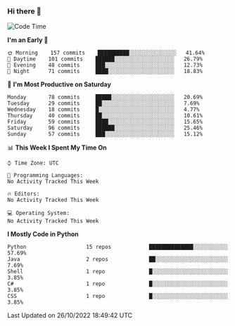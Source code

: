 ### Hi there 👋

<!--START_SECTION:waka-->
![Code Time](http://img.shields.io/badge/Code%20Time-260%20hrs%2027%20mins-blue)

**I'm an Early 🐤** 

```text
🌞 Morning    157 commits    ██████████░░░░░░░░░░░░░░░   41.64% 
🌆 Daytime    101 commits    ██████░░░░░░░░░░░░░░░░░░░   26.79% 
🌃 Evening    48 commits     ███░░░░░░░░░░░░░░░░░░░░░░   12.73% 
🌙 Night      71 commits     ████░░░░░░░░░░░░░░░░░░░░░   18.83%

```
📅 **I'm Most Productive on Saturday** 

```text
Monday       78 commits     █████░░░░░░░░░░░░░░░░░░░░   20.69% 
Tuesday      29 commits     ██░░░░░░░░░░░░░░░░░░░░░░░   7.69% 
Wednesday    18 commits     █░░░░░░░░░░░░░░░░░░░░░░░░   4.77% 
Thursday     40 commits     ██░░░░░░░░░░░░░░░░░░░░░░░   10.61% 
Friday       59 commits     ████░░░░░░░░░░░░░░░░░░░░░   15.65% 
Saturday     96 commits     ██████░░░░░░░░░░░░░░░░░░░   25.46% 
Sunday       57 commits     ███░░░░░░░░░░░░░░░░░░░░░░   15.12%

```


📊 **This Week I Spent My Time On** 

```text
⌚︎ Time Zone: UTC

💬 Programming Languages: 
No Activity Tracked This Week

🔥 Editors: 
No Activity Tracked This Week

💻 Operating System: 
No Activity Tracked This Week

```

**I Mostly Code in Python** 

```text
Python                   15 repos            ██████████████░░░░░░░░░░░   57.69% 
Java                     2 repos             ██░░░░░░░░░░░░░░░░░░░░░░░   7.69% 
Shell                    1 repo              █░░░░░░░░░░░░░░░░░░░░░░░░   3.85% 
C#                       1 repo              █░░░░░░░░░░░░░░░░░░░░░░░░   3.85% 
CSS                      1 repo              █░░░░░░░░░░░░░░░░░░░░░░░░   3.85%

```



 Last Updated on 26/10/2022 18:49:42 UTC
<!--END_SECTION:waka-->

<!--
**e1630m/e1630m** is a ✨ _special_ ✨ repository because its `README.md` (this file) appears on your GitHub profile.

Here are some ideas to get you started:

- 🔭 I’m currently working on ...
- 🌱 I’m currently learning ...
- 👯 I’m looking to collaborate on ...
- 🤔 I’m looking for help with ...
- 💬 Ask me about ...
- 📫 How to reach me: ...
- 😄 Pronouns: ...
- ⚡ Fun fact: ...
-->
